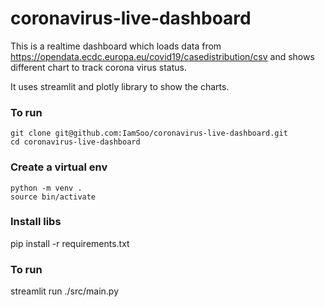 # coronavirus-live-dashboard

This is a realtime dashboard which loads data from https://opendata.ecdc.europa.eu/covid19/casedistribution/csv
and shows different chart to track corona virus status.

It uses streamlit and plotly library to show the charts.

### To run
```
git clone git@github.com:IamSoo/coronavirus-live-dashboard.git
cd coronavirus-live-dashboard
```
### Create a virtual env
```
python -m venv .
source bin/activate

```
### Install libs
pip install -r requirements.txt

### To run
streamlit run ./src/main.py

